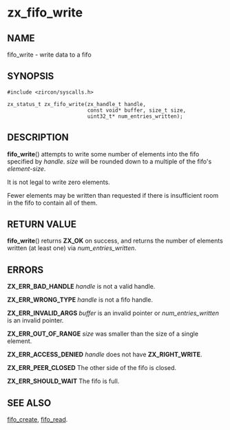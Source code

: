 # zx_fifo_write

## NAME

fifo_write - write data to a fifo

## SYNOPSIS

```
#include <zircon/syscalls.h>

zx_status_t zx_fifo_write(zx_handle_t handle,
                          const void* buffer, size_t size,
                          uint32_t* num_entries_written);
```

## DESCRIPTION

**fifo_write**() attempts to write some number of elements into
the fifo specified by *handle*.  *size* will be rounded down to
a multiple of the fifo's *element-size*.

It is not legal to write zero elements.

Fewer elements may be written than requested if there is insufficient
room in the fifo to contain all of them.

## RETURN VALUE

**fifo_write**() returns **ZX_OK** on success, and returns
the number of elements written (at least one) via *num_entries_written*.

## ERRORS

**ZX_ERR_BAD_HANDLE**  *handle* is not a valid handle.

**ZX_ERR_WRONG_TYPE**  *handle* is not a fifo handle.

**ZX_ERR_INVALID_ARGS**  *buffer* is an invalid pointer or *num_entries_written*
is an invalid pointer.

**ZX_ERR_OUT_OF_RANGE**  *size* was smaller than the size of a single element.

**ZX_ERR_ACCESS_DENIED**  *handle* does not have **ZX_RIGHT_WRITE**.

**ZX_ERR_PEER_CLOSED**  The other side of the fifo is closed.

**ZX_ERR_SHOULD_WAIT**  The fifo is full.


## SEE ALSO

[fifo_create](fifo_create.md),
[fifo_read](fifo_read.md).
